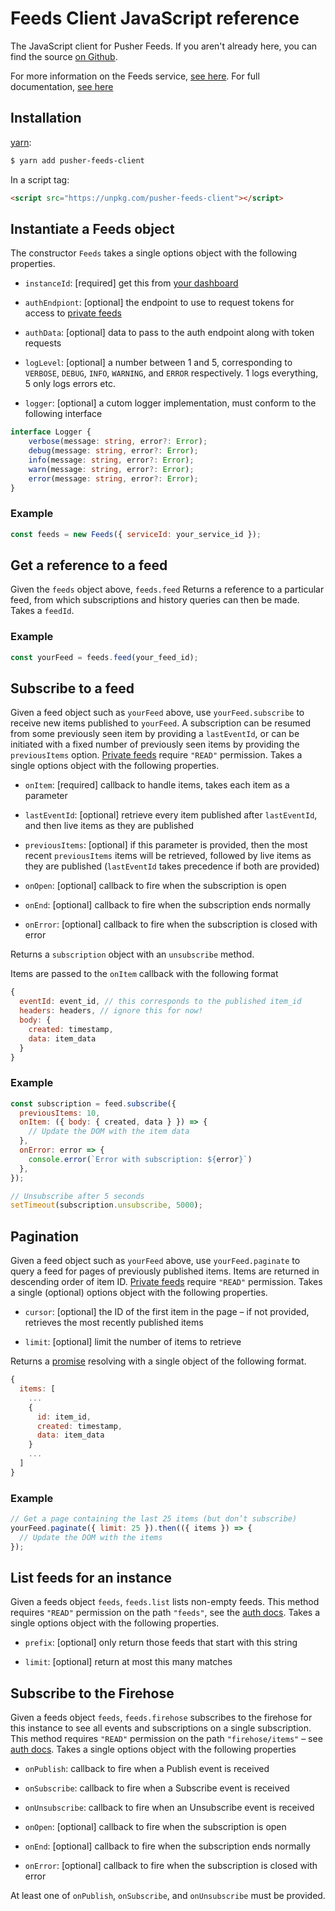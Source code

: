 # Feeds Client JavaScript reference

The JavaScript client for Pusher Feeds. If you aren't already here, you can
find the source [on Github](https://github.com/pusher/feeds-client-js).

For more information on the Feeds service, [see
here](https://pusher.com/feeds). For full documentation, [see
here](https://docs.pusher.com/feeds)

## Installation

[yarn](https://yarnpkg.com/):

```sh
$ yarn add pusher-feeds-client
```

In a script tag:

```html
<script src="https://unpkg.com/pusher-feeds-client"></script>
```

## Instantiate a Feeds object

The constructor `Feeds` takes a single options object with the following
properties.

- `instanceId`: [required] get this from [your
  dashboard](https://dash.pusher.com)

- `authEndpiont`: [optional] the endpoint to use to request tokens for access
  to [private feeds](http://docs.pusher.com/feeds/concepts/private-feeds)

- `authData`: [optional] data to pass to the auth endpoint along with token
  requests

- `logLevel`: [optional] a number between 1 and 5, corresponding to `VERBOSE`,
  `DEBUG`, `INFO`, `WARNING`, and `ERROR` respectively. 1 logs everything, 5
  only logs errors etc.

- `logger`: [optional] a cutom logger implementation, must conform to the
  following interface

```ts
interface Logger {
    verbose(message: string, error?: Error);
    debug(message: string, error?: Error);
    info(message: string, error?: Error);
    warn(message: string, error?: Error);
    error(message: string, error?: Error);
}
```

### Example

```js
const feeds = new Feeds({ serviceId: your_service_id });
```

## Get a reference to a feed

Given the `feeds` object above, `feeds.feed` Returns a reference to a
particular feed, from which subscriptions and history queries can then be made.
Takes a `feedId`.

### Example

```js
const yourFeed = feeds.feed(your_feed_id);
```

## Subscribe to a feed

Given a feed object such as `yourFeed` above, use `yourFeed.subscribe` to
receive new items published to `yourFeed`. A subscription can be resumed from
some previously seen item by providing a `lastEventId`, or can be initiated
with a fixed number of previously seen items by providing the `previousItems`
option.  [Private
feeds](http://docs.pusher.com/feeds/concepts/private-feeds) require `"READ"`
permission. Takes a single options object with the following properties.

- `onItem`: [required] callback to handle items, takes each item as a parameter

- `lastEventId`: [optional] retrieve every item published after `lastEventId`,
  and then live items as they are published

- `previousItems`: [optional] if this parameter is provided, then the most recent
  `previousItems` items will be retrieved, followed by live items as they are
  published (`lastEventId` takes precedence if both are provided)

- `onOpen`: [optional] callback to fire when the subscription is open

- `onEnd`: [optional] callback to fire when the subscription ends normally

- `onError`: [optional] callback to fire when the subscription is closed with
  error

Returns a `subscription` object with an `unsubscribe` method.

Items are passed to the `onItem` callback with the following format

```js
{
  eventId: event_id, // this corresponds to the published item_id
  headers: headers, // ignore this for now!
  body: {
    created: timestamp,
    data: item_data
  }
}
```

### Example

```js
const subscription = feed.subscribe({
  previousItems: 10,
  onItem: ({ body: { created, data } }) => {
    // Update the DOM with the item data
  },
  onError: error => {
    console.error(`Error with subscription: ${error}`)
  },
});

// Unsubscribe after 5 seconds
setTimeout(subscription.unsubscribe, 5000);
```

## Pagination

Given a feed object such as `yourFeed` above, use `yourFeed.paginate` to query a
feed for pages of previously published items. Items are returned in descending
order of item ID. [Private
feeds](http://docs.pusher.com/feeds/concepts/private-feeds) require `"READ"`
permission. Takes a single (optional) options object with the following
properties.

- `cursor`: [optional] the ID of the first item in the page – if not provided,
  retrieves the most recently published items

- `limit`: [optional] limit the number of items to retrieve

Returns a [promise](https://mdn.io/promise) resolving with a single object of
the following format.

```js
{
  items: [
    ...
    {
      id: item_id,
      created: timestamp,
      data: item_data
    }
    ...
  ]
}
```

### Example

```js
// Get a page containing the last 25 items (but don’t subscribe)
yourFeed.paginate({ limit: 25 }).then(({ items }) => {
  // Update the DOM with the items
});
```

## List feeds for an instance

Given a feeds object `feeds`, `feeds.list` lists non-empty feeds. This method
requires `"READ"` permission on the path `"feeds"`, see the [auth
docs](http://docs.pusher.com/feeds/concepts/private-feeds).
Takes a single options object with the following properties.

- `prefix`: [optional] only return those feeds that start with this string

- `limit`: [optional] return at most this many matches

## Subscribe to the Firehose

Given a feeds object `feeds`, `feeds.firehose` subscribes to the firehose for
this instance to see all events and subscriptions on a single subscription.
This method requires `"READ"` permission on the path `"firehose/items"` – see
[auth docs](http://docs.pusher.com/feeds/concepts/private-feeds).  Takes a
single options object with the following properties

- `onPublish`: callback to fire when a Publish event is received

- `onSubscribe`: callback to fire when a Subscribe event is received

- `onUnsubscribe`: callback to fire when an Unsubscribe event is received

- `onOpen`: [optional] callback to fire when the subscription is open

- `onEnd`: [optional] callback to fire when the subscription ends normally

- `onError`: [optional] callback to fire when the subscription is closed with
  error

At least one of `onPublish`, `onSubscribe`, and `onUnsubscribe` must be
provided.
